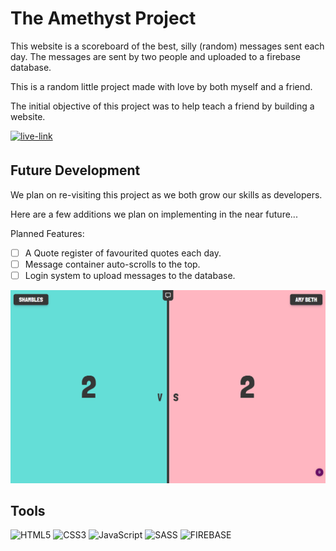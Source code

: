 <h1>The Amethyst Project</h1>
<p>
  This website is a scoreboard of the best, silly (random) messages sent each day. The messages are sent by two people and uploaded to a firebase database.
  
  This is a random little project made with love by both myself and a friend. 
  
  The initial objective of this project was to help teach a friend by building a website. 
</p>

<!-- REPLACE HREFS -->
<a href="https://the-amethyst-project.netlify.app/" target="_blank">
  <img src=https://img.shields.io/badge/live%20demo-lightgreen?&style=for-the-badge&logo=html5&logoColor=333 alt=live-link style="margin-bottom: 5px;" />
</a>

<!-- REPLACE TASKS -->
<h2>Future Development</h2>
We plan on re-visiting this project as we both grow our skills as developers.

Here are a few additions we plan on implementing in the near future...

Planned Features:
- [ ] A Quote register of favourited quotes each day.
- [ ] Message container auto-scrolls to the top.
- [ ] Login system to upload messages to the database.

<!-- IMAGE MAY NEED REPLACING -->
![](./images/preview.png)

<!-- UPDATE ENTIRE SECTION -->
<h2>Tools</h2>
<p>
  <img alt="HTML5" src="https://img.shields.io/badge/-HTML5-red?style=flat-square&logo=html5&logoColor=white" />
  <img alt="CSS3" src="https://img.shields.io/badge/-CSS3-blue?style=flat-square&logo=css3&logoColor=white" />
  <img alt="JavaScript" src="https://img.shields.io/badge/-JavaScript-yellow?style=flat-square&logo=JavaScript&logoColor=white" />
  
  <img alt="SASS" src="https://img.shields.io/badge/-SASS-bf4080?style=flat-square&logo=sass&logoColor=white" />
  <img alt="FIREBASE" src="https://img.shields.io/badge/-FireBase-f5820c?style=flat-square&logo=firebase&logoColor=white" />
</p>
  
<!--  Thank you for taking the time to review my projects!  -->
